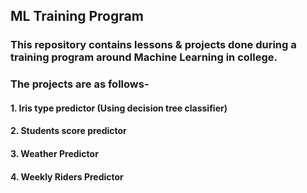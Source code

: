 ## ML Training Program
### This repository contains lessons & projects done during a training program around Machine Learning in college.
### The projects are as follows-
#### 1. Iris type predictor (Using decision tree classifier)
#### 2. Students score predictor
#### 3. Weather Predictor
#### 4. Weekly Riders Predictor
